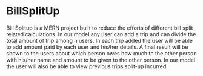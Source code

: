 # BillSplitUp

Bill Splitup is a MERN project built to reduce the efforts of different bill split related calculations. In our model any user can add a trip and can divide the total amount of trip among n users. In each trip added the user will be able to add amount paid by each user and his/her details. A final result will be shown to the users about which person owes how much to the other person with his/her name and amount to be given to the other person. In our model the user will also be able to view previous trips split-up incurred.
